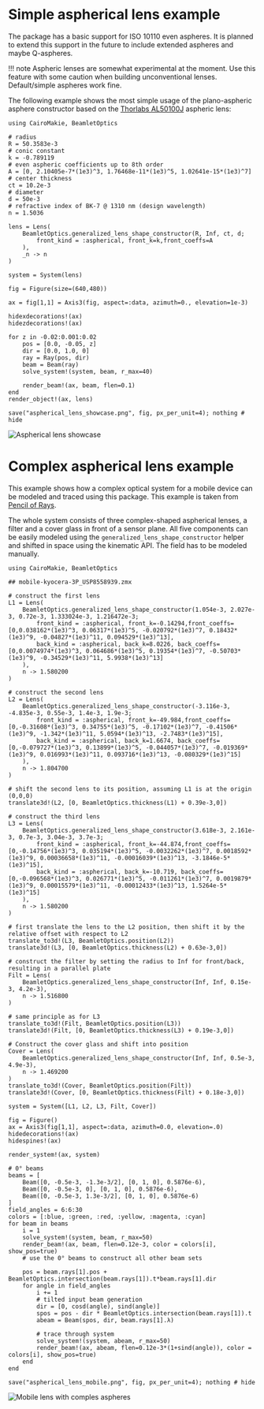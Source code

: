 # Simple aspherical lens example

The package has a basic support for ISO 10110 even aspheres. It is planned to extend this support in the future to include extended aspheres and maybe Q-aspheres.

!!! note
    Aspheric lenses are somewhat experimental at the moment. Use this feature with some caution when building unconventional lenses. Default/simple aspheres work fine.        

The following example shows the most simple usage of the plano-aspheric asphere constructor based on the [Thorlabs AL50100J](https://www.thorlabs.com/thorproduct.cfm?partnumber=AL50100J) aspheric lens:

```@example aspheric_lens
using CairoMakie, BeamletOptics

# radius
R = 50.3583e-3
# conic constant
k = -0.789119
# even aspheric coefficients up to 8th order
A = [0, 2.10405e-7*(1e3)^3, 1.76468e-11*(1e3)^5, 1.02641e-15*(1e3)^7]
# center thickness
ct = 10.2e-3
# diameter
d = 50e-3
# refractive index of BK-7 @ 1310 nm (design wavelength)
n = 1.5036

lens = Lens(
    BeamletOptics.generalized_lens_shape_constructor(R, Inf, ct, d;
        front_kind = :aspherical, front_k=k,front_coeffs=A
    ),
    _n -> n
)

system = System(lens)

fig = Figure(size=(640,480))

ax = fig[1,1] = Axis3(fig, aspect=:data, azimuth=0., elevation=1e-3)

hidexdecorations!(ax)
hidezdecorations!(ax)

for z in -0.02:0.001:0.02
    pos = [0.0, -0.05, z]
    dir = [0.0, 1.0, 0]
    ray = Ray(pos, dir)
    beam = Beam(ray)
    solve_system!(system, beam, r_max=40)

    render_beam!(ax, beam, flen=0.1)
end
render_object!(ax, lens)

save("aspherical_lens_showcase.png", fig, px_per_unit=4); nothing # hide

```

![Aspherical lens showcase](aspherical_lens_showcase.png)

# Complex aspherical lens example

This example shows how a complex optical system for a mobile device can be modeled
and traced using this package. This example is taken from [Pencil of Rays](https://www.pencilofrays.com/zemax/bonus.html#mobile).

The whole system consists of three complex-shaped aspherical lenses, a filter and a cover glass in front of a sensor plane. All five components can be easily modeled using the `generalized_lens_shape_constructor` helper and shifted in space using the kinematic API. The field has to be modeled manually.

```@example mobile_lens
using CairoMakie, BeamletOptics

## mobile-kyocera-3P_USP8558939.zmx

# construct the first lens
L1 = Lens(
    BeamletOptics.generalized_lens_shape_constructor(1.054e-3, 2.027e-3, 0.72e-3, 1.333024e-3, 1.216472e-3;
        front_kind = :aspherical, front_k=-0.14294,front_coeffs=[0,0.038162*(1e3)^3, 0.06317*(1e3)^5, -0.020792*(1e3)^7, 0.18432*(1e3)^9, -0.04827*(1e3)^11, 0.094529*(1e3)^13],
        back_kind = :aspherical, back_k=8.0226, back_coeffs=[0,0.0074974*(1e3)^3, 0.064686*(1e3)^5, 0.19354*(1e3)^7, -0.50703*(1e3)^9, -0.34529*(1e3)^11, 5.9938*(1e3)^13]
    ),
    n -> 1.580200
)

# construct the second lens
L2 = Lens(
    BeamletOptics.generalized_lens_shape_constructor(-3.116e-3, -4.835e-3, 0.55e-3, 1.4e-3, 1.9e-3;
        front_kind = :aspherical, front_k=-49.984,front_coeffs=[0,-0.31608*(1e3)^3, 0.34755*(1e3)^5, -0.17102*(1e3)^7, -0.41506*(1e3)^9, -1.342*(1e3)^11, 5.0594*(1e3)^13, -2.7483*(1e3)^15],
        back_kind = :aspherical, back_k=1.6674, back_coeffs=[0,-0.079727*(1e3)^3, 0.13899*(1e3)^5, -0.044057*(1e3)^7, -0.019369*(1e3)^9, 0.016993*(1e3)^11, 0.093716*(1e3)^13, -0.080329*(1e3)^15]
    ),
    n -> 1.804700
)

# shift the second lens to its position, assuming L1 is at the origin (0,0,0)
translate3d!(L2, [0, BeamletOptics.thickness(L1) + 0.39e-3,0])

# construct the third lens
L3 = Lens(
    BeamletOptics.generalized_lens_shape_constructor(3.618e-3, 2.161e-3, 0.7e-3, 3.04e-3, 3.7e-3;
        front_kind = :aspherical, front_k=-44.874,front_coeffs=[0,-0.14756*(1e3)^3, 0.035194*(1e3)^5, -0.0032262*(1e3)^7, 0.0018592*(1e3)^9, 0.00036658*(1e3)^11, -0.00016039*(1e3)^13, -3.1846e-5*(1e3)^15],
        back_kind = :aspherical, back_k=-10.719, back_coeffs=[0,-0.096568*(1e3)^3, 0.026771*(1e3)^5, -0.011261*(1e3)^7, 0.0019879*(1e3)^9, 0.00015579*(1e3)^11, -0.00012433*(1e3)^13, 1.5264e-5*(1e3)^15]
    ),
    n -> 1.580200
)

# first translate the lens to the L2 position, then shift it by the relative offset with respect to L2
translate_to3d!(L3, BeamletOptics.position(L2))
translate3d!(L3, [0, BeamletOptics.thickness(L2) + 0.63e-3,0])

# construct the filter by setting the radius to Inf for front/back, resulting in a parallel plate
Filt = Lens(
    BeamletOptics.generalized_lens_shape_constructor(Inf, Inf, 0.15e-3, 4.2e-3),
    n -> 1.516800
)

# same principle as for L3
translate_to3d!(Filt, BeamletOptics.position(L3))
translate3d!(Filt, [0, BeamletOptics.thickness(L3) + 0.19e-3,0])

# Construct the cover glass and shift into position
Cover = Lens(
    BeamletOptics.generalized_lens_shape_constructor(Inf, Inf, 0.5e-3, 4.9e-3),
    n -> 1.469200
)
translate_to3d!(Cover, BeamletOptics.position(Filt))
translate3d!(Cover, [0, BeamletOptics.thickness(Filt) + 0.18e-3,0])

system = System([L1, L2, L3, Filt, Cover])

fig = Figure()
ax = Axis3(fig[1,1], aspect=:data, azimuth=0.0, elevation=.0)
hidedecorations!(ax)
hidespines!(ax)

render_system!(ax, system)

# 0° beams
beams = [
    Beam([0, -0.5e-3, -1.3e-3/2], [0, 1, 0], 0.5876e-6),
    Beam([0, -0.5e-3, 0], [0, 1, 0], 0.5876e-6),
    Beam([0, -0.5e-3, 1.3e-3/2], [0, 1, 0], 0.5876e-6)
]
field_angles = 6:6:30
colors = [:blue, :green, :red, :yellow, :magenta, :cyan]
for beam in beams    
    i = 1
    solve_system!(system, beam, r_max=50)
    render_beam!(ax, beam, flen=0.12e-3, color = colors[i], show_pos=true)
    # use the 0° beams to construct all other beam sets

    pos = beam.rays[1].pos + BeamletOptics.intersection(beam.rays[1]).t*beam.rays[1].dir
    for angle in field_angles
        i += 1
        # tilted input beam generation
        dir = [0, cosd(angle), sind(angle)]
        spos = pos - dir * BeamletOptics.intersection(beam.rays[1]).t
        abeam = Beam(spos, dir, beam.rays[1].λ)

        # trace through system
        solve_system!(system, abeam, r_max=50)
        render_beam!(ax, abeam, flen=0.12e-3*(1+sind(angle)), color = colors[i], show_pos=true)
    end
end

save("aspherical_lens_mobile.png", fig, px_per_unit=4); nothing # hide
```

![Mobile lens with comples aspheres](aspherical_lens_mobile.png)